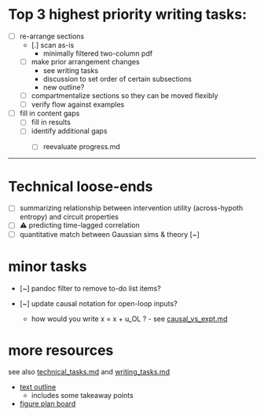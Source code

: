# Top 3 highest priority writing tasks:

- [ ] re-arrange sections 
  - [.] scan as-is 
    - minimally filtered two-column pdf
  - [ ] make prior arrangement changes 
    - see writing tasks 
    - discussion to set order of certain subsections
    - new outline?
  - [ ] compartmentalize sections so they can be moved flexibly
  - [ ] verify flow against examples
  
- [ ] fill in content gaps 
  - [ ] fill in results 
  - [ ] identify additional gaps
    - [ ] reevaluate progress.md
    




----
# Technical loose-ends 
- [ ] summarizing relationship between intervention utility (across-hypoth entropy) and circuit properties
- [ ] ⚠️ predicting time-lagged correlation 
- [ ] quantitative match between Gaussian sims & theory [~]

# minor tasks 
- [~] pandoc filter to remove to-do list items?

- [~] update causal notation for open-loop inputs? 
  - how would you write x = x + u_OL ? - see [causal_vs_expt.md](sketches_and_notation/intro-background/causal_vs_expt.md)

# more resources 
see also [technical_tasks.md](sketches_and_notation/technical_tasks.md) and [writing_tasks.md](sketches_and_notation/planning_big_picture/writing_tasks.md)

- [text outline](https://beta.workflowy.com/#/232d9f5210ee)
  - includes some takeaway points
- [figure plan board](https://beta.workflowy.com/#/60a88f9b8aaa)
